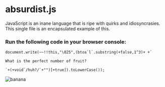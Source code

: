 # absurdist.js

JavaScript is an inane language that is ripe with quirks and idiosyncrasies. This single file is an encapsulated example of this.

### Run the following code in your browser console:

```
document.write(~~!!this,"\025",(btoa`l`.substring(+false,1^3)+ +`

What is the perfect number of fruit?

`+(+void`/huh?/`+"")[+true]).toLowerCase());
```

![banana](https://lh3.googleusercontent.com/proxy/4oHS0B_AaGL-YfyjMFQWaWSQtrXaR45Vd4XTaKQDiLW_Lm5Rks2_ggbPEAqMS6LY0bVAzzSNy434bz_Y981yUvMIe6svHl0-wzGtjhLCaiQpuJu1jimJBlCxXWxnexvv4kYUAx4)
